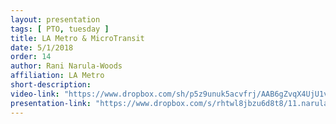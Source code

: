 ```yaml
---
layout: presentation
tags: [ PTO, tuesday ]
title: LA Metro & MicroTransit
date: 5/1/2018
order: 14
author: Rani Narula-Woods
affiliation: LA Metro
short-description:
video-link: "https://www.dropbox.com/sh/p5z9unuk5acvfrj/AAB6gZvqX4UjU1vxLUPOhDgja/Day1/2018-05-01_Cal-ITP_Day1-14.Narula-Woods.mp4"
presentation-link: "https://www.dropbox.com/s/rhtwl8jbzu6d8t8/11.narulawoods_calitp_v2.pdf?dl=0"
---
```

